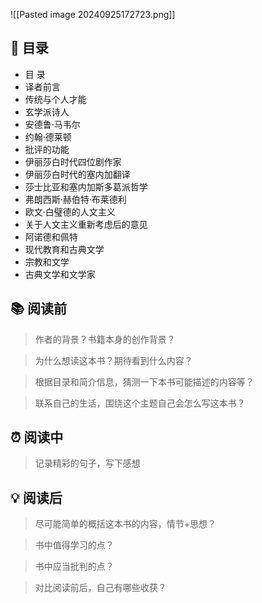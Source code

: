 ![[Pasted image 20240925172723.png]]
## 📑 目录
* 目 录  
* 译者前言  
* 传统与个人才能  
* 玄学派诗人  
* 安德鲁·马韦尔  
* 约翰·德莱顿  
* 批评的功能  
* 伊丽莎白时代四位剧作家  
* 伊丽莎白时代的塞内加翻译  
* 莎士比亚和塞内加斯多葛派哲学  
* 弗朗西斯·赫伯特·布莱德利  
* 欧文·白璧德的人文主义  
* 关于人文主义重新考虑后的意见  
* 阿诺德和佩特  
* 现代教育和古典文学  
* 宗教和文学  
* 古典文学和文学家
## 📚 阅读前
> 作者的背景？书籍本身的创作背景？

> 为什么想读这本书？期待看到什么内容？

> 根据目录和简介信息，猜测一下本书可能描述的内容等？

> 联系自己的生活，围绕这个主题自己会怎么写这本书？
## ⏰ 阅读中
> 记录精彩的句子，写下感想
##  💡 阅读后
> 尽可能简单的概括这本书的内容，情节+思想？

> 书中值得学习的点？

> 书中应当批判的点？

> 对比阅读前后，自己有哪些收获？ 
